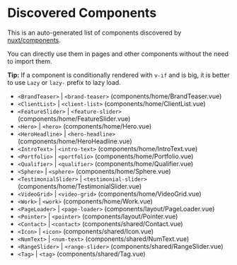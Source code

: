 # Discovered Components

This is an auto-generated list of components discovered by [nuxt/components](https://github.com/nuxt/components).

You can directly use them in pages and other components without the need to import them.

**Tip:** If a component is conditionally rendered with `v-if` and is big, it is better to use `Lazy` or `lazy-` prefix to lazy load.

- `<BrandTeaser>` | `<brand-teaser>` (components/home/BrandTeaser.vue)
- `<ClientList>` | `<client-list>` (components/home/ClientList.vue)
- `<FeatureSlider>` | `<feature-slider>` (components/home/FeatureSlider.vue)
- `<Hero>` | `<hero>` (components/home/Hero.vue)
- `<HeroHeadline>` | `<hero-headline>` (components/home/HeroHeadline.vue)
- `<IntroText>` | `<intro-text>` (components/home/IntroText.vue)
- `<Portfolio>` | `<portfolio>` (components/home/Portfolio.vue)
- `<Qualifier>` | `<qualifier>` (components/home/Qualifier.vue)
- `<Sphere>` | `<sphere>` (components/home/Sphere.vue)
- `<TestimonialSlider>` | `<testimonial-slider>` (components/home/TestimonialSlider.vue)
- `<VideoGrid>` | `<video-grid>` (components/home/VideoGrid.vue)
- `<Work>` | `<work>` (components/home/Work.vue)
- `<PageLoader>` | `<page-loader>` (components/layout/PageLoader.vue)
- `<Pointer>` | `<pointer>` (components/layout/Pointer.vue)
- `<Contact>` | `<contact>` (components/shared/Contact.vue)
- `<Icon>` | `<icon>` (components/shared/Icon.vue)
- `<NumText>` | `<num-text>` (components/shared/NumText.vue)
- `<RangeSlider>` | `<range-slider>` (components/shared/RangeSlider.vue)
- `<Tag>` | `<tag>` (components/shared/Tag.vue)
